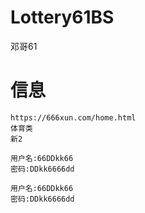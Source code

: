 # Lottery61BS
邓哥61


# 信息

```
https://666xun.com/home.html
体育类
新2
```

```代理
用户名:66DDkk66
密码:DDkk6666dd
```

```会员
用户名:66DDkk66
密码:DDkk6666dd
```
